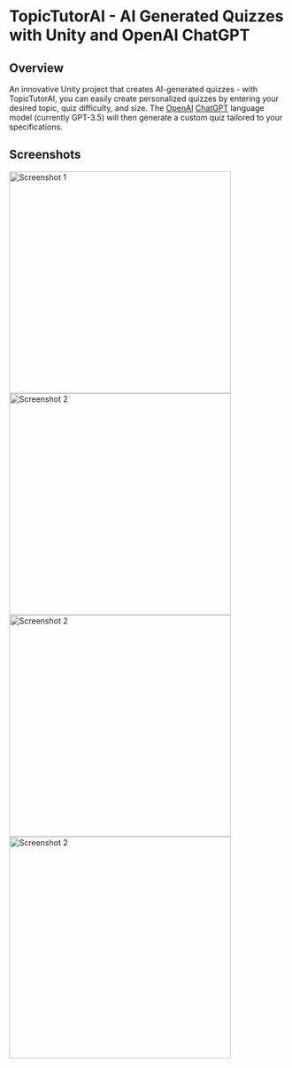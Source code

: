 # TopicTutorAI - AI Generated Quizzes with Unity and OpenAI ChatGPT

## Overview
An innovative Unity project that creates AI-generated quizzes -  with TopicTutorAI, you can easily create personalized quizzes by entering your desired topic, quiz difficulty, and size. The [OpenAI](https://openai.com/) [ChatGPT](https://openai.com/chatgpt) language model (currently GPT-3.5) will then generate a custom quiz tailored to your specifications.

## Screenshots
<img src="https://github.com/Hezanin/topic-tutor-ai/assets/62186294/409a1d17-7c08-4165-b93d-fbd87d84f723" alt="Screenshot 1" width="400"/> 
<img src="https://github.com/Hezanin/topic-tutor-ai/assets/62186294/a95d18ab-f0ba-427a-bd8b-3dc4732d3c14" alt="Screenshot 2" width="400"/>
<img src="https://github.com/Hezanin/topic-tutor-ai/assets/62186294/1b1ceb47-5112-478f-82cd-9a347be67371" alt="Screenshot 2" width="400"/>
<img src="https://github.com/Hezanin/topic-tutor-ai/assets/62186294/dee0a952-481d-480f-babb-64ca10529187" alt="Screenshot 2" width="400"/>
